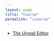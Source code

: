 ```yaml
---
layout: page
title: "Course"
permalink: "/course"
---
```


- [The Unreal Editor](/course/editor-shortcuts)